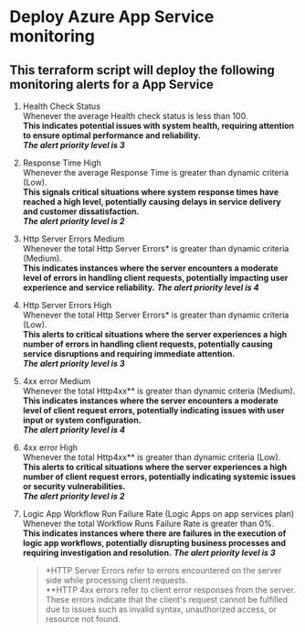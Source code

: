 # Deploy Azure App Service monitoring
## This terraform script will deploy the following monitoring alerts for a App Service

1. Health Check Status  
Whenever the average Health check status is less than 100.  
**This indicates potential issues with system health, requiring attention to ensure optimal performance and reliability.**  
***The alert priority level is 3***  

2. Response Time High  
Whenever the average Response Time is greater than dynamic criteria (Low).  
**This signals critical situations where system response times have reached a high level, potentially causing delays in service delivery and customer dissatisfaction.**  
***The alert priority level is 2***  

3. Http Server Errors Medium  
Whenever the total Http Server Errors* is greater than dynamic criteria (Medium).  
**This indicates instances where the server encounters a moderate level of errors in handling client requests, potentially impacting user experience and service reliability.**
***The alert priority level is 4***  

4. Http Server Errors High  
Whenever the total Http Server Errors* is greater than dynamic criteria (Low).  
**This alerts to critical situations where the server experiences a high number of errors in handling client requests, potentially causing service disruptions and requiring immediate attention.**  
***The alert priority level is 3***  

5. 4xx error Medium  
Whenever the total Http4xx** is greater than dynamic criteria (Medium).  
**This indicates instances where the server encounters a moderate level of client request errors, potentially indicating issues with user input or system configuration.**  
***The alert priority level is 4***  

6. 4xx error High  
Whenever the total Http4xx** is greater than dynamic criteria (Low).  
**This alerts to critical situations where the server experiences a high number of client request errors, potentially indicating systemic issues or security vulnerabilities.**  
***The alert priority level is 2***  

7. Logic App Workflow Run Failure Rate (Logic Apps on app services plan)  
Whenever the total Workflow Runs Failure Rate is greater than 0%.  
**This indicates instances where there are failures in the execution of logic app workflows, potentially disrupting business processes and requiring investigation and resolution.**
***The alert priority level is 3***  

    > *HTTP Server Errors refer to errors encountered on the server side while processing client requests.    
    > **HTTP 4xx errors refer to client error responses from the server. These errors indicate that the client's request cannot be fulfilled due to issues such as invalid syntax, unauthorized access, or resource not found.   
